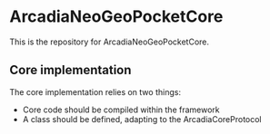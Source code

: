 # ArcadiaNeoGeoPocketCore

This is the repository for ArcadiaNeoGeoPocketCore.

## Core implementation

The core implementation relies on two things:

- Core code should be compiled within the framework
- A class should be defined, adapting to the ArcadiaCoreProtocol